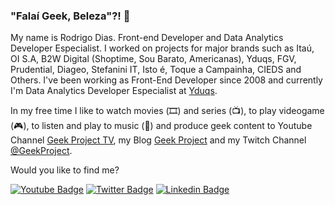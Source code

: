 ### "Falaí Geek, Beleza"?! 🖖

My name is Rodrigo Dias. Front-end Developer and Data Analytics Developer Especialist. I worked on projects for major brands such as Itaú, OI S.A, B2W Digital (Shoptime, Sou Barato, Americanas), Yduqs, FGV, Prudential, Diageo, Stefanini IT, Isto é, Toque a Campainha, CIEDS and Others. I've been working as Front-End Developer since 2008 and currently I'm Data Analytics Developer Especialist at [Yduqs](https://www.yduqs.com.br/).

In my free time I like to watch movies (🎞️) and series (📺), to play videogame (🎮), to listen and play to music (🎵) and produce geek content to Youtube Channel [Geek Project TV](https://bit.ly/geekprojecttv), my Blog [Geek Project](https://geekproject.com.br) and my Twitch Channel [@GeekProject](https://twitch.com/geekproject).

Would you like to find me?

[![Youtube Badge](https://img.shields.io/badge/-Youtube-FF0000?style=flat-square&labelColor=FF0000&logo=youtube&logoColor=white&link=https://youtube.com/geekprojecttv)](https://youtube.com/geekprojecttv)
[![Twitter Badge](https://img.shields.io/badge/-Twitter-1ca0f1?style=flat-square&labelColor=1ca0f1&logo=twitter&logoColor=white&link=https://twitter.com/diasbass)](https://twitter.com/diasbass)
[![Linkedin Badge](https://img.shields.io/badge/-LinkedIn-blue?style=flat-square&logo=Linkedin&logoColor=white&link=https://linkedin.com/in/diasbass)](https://linkedin.com/in/diasbass)
